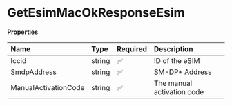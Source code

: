 # GetEsimMacOkResponseEsim

**Properties**

| Name                 | Type   | Required | Description                |
| :------------------- | :----- | :------- | :------------------------- |
| Iccid                | string | ✅       | ID of the eSIM             |
| SmdpAddress          | string | ✅       | SM-DP+ Address             |
| ManualActivationCode | string | ✅       | The manual activation code |

